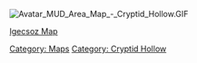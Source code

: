 ![](Avatar_MUD_Area_Map_-_Cryptid_Hollow.GIF "Avatar_MUD_Area_Map_-_Cryptid_Hollow.GIF")

[Igecsoz Map](Igecsoz_Map "wikilink")

[Category: Maps](Category:_Maps "wikilink") [Category: Cryptid
Hollow](Category:_Cryptid_Hollow "wikilink")
